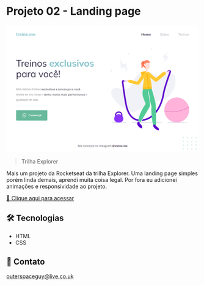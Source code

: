 # Projeto 02 - Landing page 

![preview](./.github/preview.png)

> Trilha Explorer

Mais um projeto da Rocketseat da trilha Explorer. Uma landing page simples porém linda demais, aprendi muita coisa legal. Por fora eu adicionei animações e responsividade ao projeto.

[🔗 Clique aqui para acessar](https://filipesantos07.github.io/NLW-projeto-da-rocketseat/)

## 🛠️ Tecnologias

- HTML
- CSS

## 💛 Contato

outerspaceguy@live.co.uk